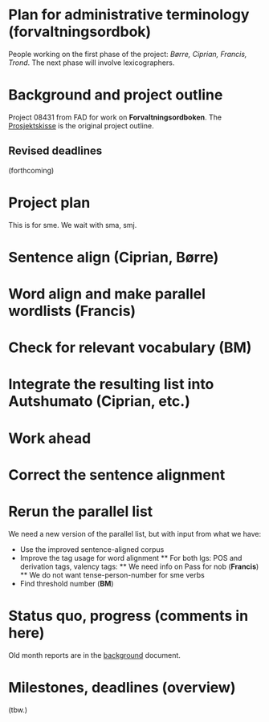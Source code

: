 # Plan for administrative terminology (forvaltningsordbok)

People working on the first phase of the project: _Børre, Ciprian, Francis, Trond_. The next phase will involve lexicographers.

# Background and project outline

Project 08431 from FAD for work on **Forvaltningsordboken**. The [Prosjektskisse](fad_bakgrunn.html) is the original project outline.

## Revised deadlines

(forthcoming)

# Project plan

This is for sme. We wait with sma, smj.

# Sentence align (**Ciprian, Børre**)

# Word align and make parallel wordlists (**Francis**)

# Check for relevant vocabulary (**BM**)

# Integrate the resulting list into Autshumato (**Ciprian, etc.**)

# Work ahead

# Correct the sentence alignment

# Rerun the parallel list

We need a new version of the parallel list, but with input from what we have:

- Use the improved sentence-aligned corpus
- Improve the tag usage for word alignment
  ** For both lgs: POS and derivation tags, valency tags:
  ** We need info on Pass for nob (**Francis**)
  \*\* We do not want tense-person-number for sme verbs
- Find threshold number (**BM**)

# Status quo, progress (comments in here)

Old month reports are in the [background](fad_bakgrunn.html) document.

# Milestones, deadlines (overview)

(tbw.)
